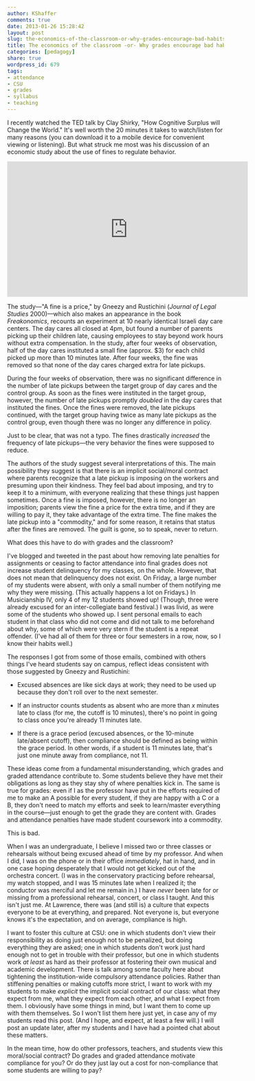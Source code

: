 ```yaml
---
author: KShaffer
comments: true
date: 2013-01-26 15:28:42
layout: post
slug: the-economics-of-the-classroom-or-why-grades-encourage-bad-habits
title: The economics of the classroom -or- Why grades encourage bad habits
categories: [pedagogy]
share: true
wordpress_id: 679
tags:
- attendance
- CSU
- grades
- syllabus
- teaching
---
```


I recently watched the TED talk by Clay Shirky, "How Cognitive Surplus will Change the World." It's well worth the 20 minutes it takes to watch/listen for many reasons (you can download it to a mobile device for convenient viewing or listening). But what struck me most was his discussion of an economic study about the use of fines to regulate behavior.

<p><iframe src="http://embed.ted.com/talks/clay_shirky_how_cognitive_surplus_will_change_the_world.html" width="560" height="315" frameborder="0" scrolling="no" webkitAllowFullScreen mozallowfullscreen allowFullScreen></iframe></p>

The study—"A fine is a price," by Gneezy and Rustichini (_Journal of Legal Studies_ 2000)—which also makes an appearance in the book _Freakonomics_, recounts an experiment at 10 nearly identical Israeli day care centers. The day cares all closed at 4pm, but found a number of parents picking up their children late, causing employees to stay beyond work hours without extra compensation. In the study, after four weeks of observation, half of the day cares instituted a small fine (approx. $3) for each child picked up more than 10 minutes late. After four weeks, the fine was removed so that none of the day cares charged extra for late pickups.





During the four weeks of observation, there was no significant difference in the number of late pickups between the target group of day cares and the control group. As soon as the fines were instituted in the target group, however, the number of late pickups promptly _doubled_ in the day cares that instituted the fines. Once the fines were removed, the late pickups continued, with the target group having twice as many late pickups as the control group, even though there was no longer any difference in policy.





Just to be clear, that was not a typo. The fines drastically _increased_ the frequency of late pickups—the very behavior the fines were supposed to reduce.





The authors of the study suggest several interpretations of this. The main possibility they suggest is that there is an implicit social/moral contract where parents recognize that a late pickup is imposing on the workers and presuming upon their kindness. They feel bad about imposing, and try to keep it to a minimum, with everyone realizing that these things just happen sometimes. Once a fine is imposed, however, there is no longer an imposition; parents view the fine a price for the extra time, and if they are willing to pay it, they take advantage of the extra time. The fine makes the late pickup into a "commodity," and for some reason, it retains that status after the fines are removed. The guilt is gone, so to speak, never to return.





What does this have to do with grades and the classroom?





I've blogged and tweeted in the past about how removing late penalties for assignments or ceasing to factor attendance into final grades does not increase student delinquency for my classes, on the whole. However, that does not mean that delinquency does not exist. On Friday, a large number of my students were absent, with only a small number of them notifying me why they were missing. (This actually happens a lot on Fridays.) In Musicianship IV, only 4 of my 12 students showed up! (Though, three were already excused for an inter-collegiate band festival.) I was livid, as were some of the students who showed up. I sent personal emails to each student in that class who did not come and did not talk to me beforehand about why, some of which were very stern if the student is a repeat offender. (I've had all of them for three or four semesters in a row, now, so I know their habits well.)





The responses I got from some of those emails, combined with others things I've heard students say on campus, reflect ideas consistent with those suggested by Gneezy and Rustichini:







  * Excused absences are like sick days at work; they need to be used up because they don't roll over to the next semester.


  * If an instructor counts students as absent who are more than _x_ minutes late to class (for me, the cutoff is 10 minutes), there's no point in going to class once you're already 11 minutes late.


  * If there is a grace period (excused absences, or the 10-minute late/absent cutoff), then compliance should be defined as being within the grace period. In other words, if a student is 11 minutes late, that's just one minute away from compliance, not 11.





These ideas come from a fundamental misunderstanding, which grades and graded attendance contribute to. Some students believe they have met their obligations as long as they stay shy of where penalties kick in. The same is true for grades: even if I as the professor have put in the efforts required of me to make an A possible for every student, if they are happy with a C or a B, they don't need to match my efforts and seek to learn/master everything in the course—just enough to get the grade they are content with. Grades and attendance penalties have made student coursework into a commodity.





This is bad.





When I was an undergraduate, I believe I missed two or three classes or rehearsals without being excused ahead of time by my professor. And when I did, I was on the phone or in their office _immediately_, hat in hand, and in one case hoping desperately that I would not get kicked out of the orchestra concert. (I was in the conservatory practicing before rehearsal, my watch stopped, and I was 15 minutes late when I realized it; the conductor was merciful and let me remain in.) I have _never_ been late for or missing from a professional rehearsal, concert, or class I taught. And this isn't just me. At Lawrence, there was (and still is) a culture that expects everyone to be at everything, and prepared. Not everyone is, but everyone knows it's the expectation, and on average, compliance is high.





I want to foster this culture at CSU: one in which students don't view their responsibility as doing just enough not to be penalized, but doing everything they are asked; one in which students don't work just hard enough not to get in trouble with their professor, but one in which students work _at least_ as hard as their professor at fostering their own musical and academic development. There is talk among some faculty here about tightening the institution-wide compulsory attendance policies. Rather than stiffening penalties or making cutoffs more strict, I want to work with my students to make _explicit_ the implicit social contract of our class: what they expect from me, what they expect from each other, and what I expect from them. I obviously have some things in mind, but I want them to come up with them themselves. So I won't list them here just yet, in case any of my students read this post. (And I hope, and expect, at least a few will.) I will post an update later, after my students and I have had a pointed chat about these matters.





In the mean time, how do other professors, teachers, and students view this moral/social contract? Do grades and graded attendance motivate compliance for you? Or do they just lay out a cost for non-compliance that some students are willing to pay?
